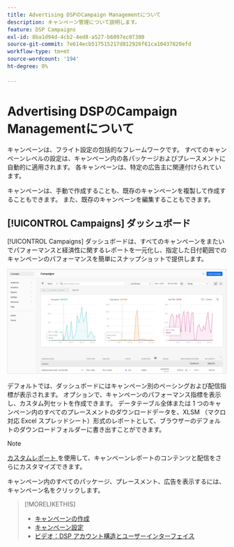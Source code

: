 ```yaml
---
title: Advertising DSPのCampaign Managementについて
description: キャンペーン管理について説明します。
feature: DSP Campaigns
exl-id: 8ba1d94d-4cb2-4ed8-a527-b6097ec07380
source-git-commit: 7e614ecb517515217d812926f61ca10437820efd
workflow-type: tm+mt
source-wordcount: '194'
ht-degree: 0%

---
```


# Advertising DSPのCampaign Managementについて

キャンペーンは、フライト設定の包括的なフレームワークです。 すべてのキャンペーンレベルの設定は、キャンペーン内の各パッケージおよびプレースメントに自動的に適用されます。 各キャンペーンは、特定の広告主に関連付けられています。

キャンペーンは、手動で作成することも、既存のキャンペーンを複製して作成することもできます。 また、既存のキャンペーンを編集することもできます。

## [!UICONTROL Campaigns] ダッシュボード

<!-- standardize on "dashboard" or "view" -->
[!UICONTROL Campaigns] ダッシュボードは、すべてのキャンペーンをまたいでパフォーマンスと経済性に関するレポートを一元化し、指定した日付範囲でのキャンペーンのパフォーマンスを簡単にスナップショットで提供します。

![ キャンペーンダッシュボード ](/help/dsp/assets/campaign-dashboard.png)

デフォルトでは、ダッシュボードにはキャンペーン別のペーシングおよび配信指標が表示されます。 オプションで、キャンペーンのパフォーマンス指標を表示し、カスタム列セットを作成できます。 データテーブル全体または 1 つのキャンペーン内のすべてのプレースメントのダウンロードデータを、XLSM （マクロ対応 Excel スプレッドシート）形式のレポートとして、ブラウザーのデフォルトのダウンロードフォルダーに書き出すことができます。

>[!NOTE]
>
>[ カスタムレポート ](/help/dsp/reports/report-about.md) を使用して、キャンペーンレポートのコンテンツと配信をさらにカスタマイズできます。

キャンペーン内のすべてのパッケージ、プレースメント、広告を表示するには、キャンペーン名をクリックします。

>[!MORELIKETHIS]
>
>* [ キャンペーンの作成 ](campaign-create.md)
>* [ キャンペーン設定 ](campaign-settings.md)
>* [ ビデオ：DSP アカウント構造とユーザーインターフェイス ](https://experienceleague.adobe.com/docs/advertising-learn/tutorials/dsp/ui.html)

